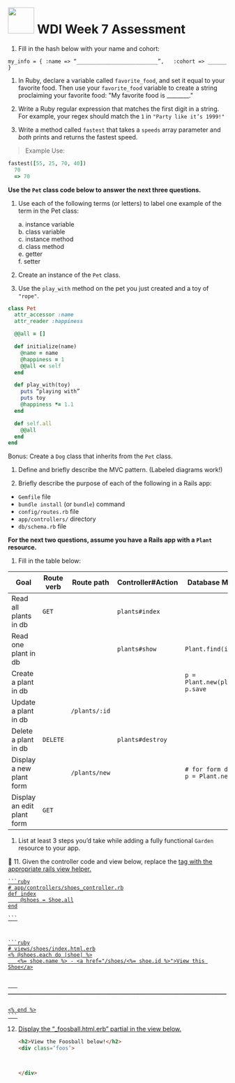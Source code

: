 # <img src="https://cloud.githubusercontent.com/assets/7833470/10899314/63829980-8188-11e5-8cdd-4ded5bcb6e36.png" height="60"> WDI Week 7 Assessment

1. Fill in the hash below with your name and cohort:

  `my_info = { :name => “__________________________”,   :cohort => ______ }`

1. In Ruby, declare a variable called `favorite_food`, and set it equal to your favorite food. Then use your `favorite_food` variable to create a string proclaiming your favorite food: "My favorite food is ________."



1. Write a Ruby regular expression that matches the first digit in a string. For example, your regex should match the `1` in `"Party like it’s 1999!"`


1. Write a method called `fastest` that takes a `speeds` array parameter and _both_ prints and returns the fastest speed.  

  > Example Use:      
  ```ruby
  fastest([55, 25, 70, 40])
    70
    => 70
  ```




 **Use the `Pet` class code below to answer the next three questions.**

1. Use each of the following terms (or letters) to label one example of the term in the Pet class:

   a. instance variable			 
   b. class variable    
   c. instance method		 	
   d. class method    
   e. getter					  
   f. setter  

1. Create an instance of the `Pet` class.


1. Use the `play_with` method on the pet you just created and a toy of `"rope"`.




  ```ruby
  class Pet						
  	attr_accessor :name
  	attr_reader :happiness

    @@all = []

  	def initialize(name)
      @name = name
      @happiness = 1
      @@all << self
    end

    def play_with(toy)
      puts “playing with”
      puts toy
      @happiness *= 1.1
    end

    def self.all
      @@all
    end
  end
  ```

  Bonus: Create a `Dog` class that inherits from the `Pet` class.


1. Define and briefly describe the MVC pattern. (Labeled diagrams work!)










1. Briefly describe the purpose of each of the following in a Rails app:

  * `Gemfile`  file   
  * `bundle install` (or `bundle`) command   
  * `config/routes.rb`  file    
  * `app/controllers/`  directory   
  * `db/schema.rb`  file   

  **For the next two questions, assume you have a Rails app with a `Plant` resource.**

1. Fill in the table below:

  | Goal | Route verb | Route path | Controller#Action | Database Method(s) |
  | --- | --- | --- | --- | --- |
  | Read all plants in db | `GET` |  | `plants#index`  |  |
  | Read one plant in db |  |  | `plants#show`  | `Plant.find(id)` |
  | Create a plant in db |  |  |   | `p = Plant.new(plant_data)` <br> `p.save` |
  | Update a plant in db |  | `/plants/:id` |   |  |
  | Delete a plant in db | `DELETE` |  | `plants#destroy`  |  |
  | Display a new plant form |  | `/plants/new` |   | `# for form display` <br> `p = Plant.new` |
  | Display an edit plant form | `GET` |  |   |  |
  




1. List at least 3 steps you’d take while adding a fully functional `Garden` resource to your app.






11. Given the controller code and view below, replace the <a href=...> tag with the appropriate rails view helper.

    ```ruby
    # app/controllers/shoes_controller.rb
    def index
        @shoes = Shoe.all
    end
    
    ```
    

    
    ```ruby
    # views/shoes/index.html.erb
    <% @shoes.each do |shoe| %>
       <%= shoe.name %> - <a href="/shoes/<%= shoe.id %>">View this Shoe</a>
    
    
       ______________________________________________________________________


    <% end %>
    ```




12. Display the “_foosball.html.erb” partial in the view below.
    
    ```html
    <h2>View the Foosball below!</h2>
    <div class=‘foos’>



    </div>
    ```
